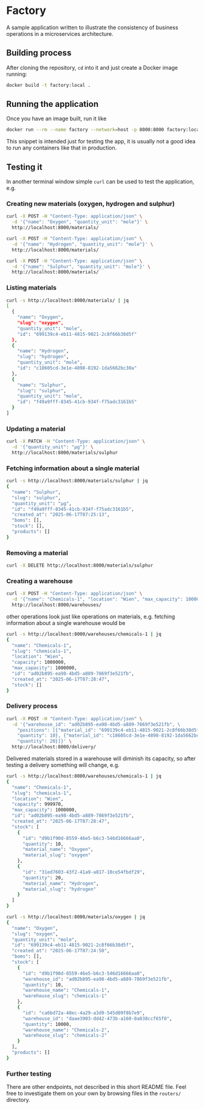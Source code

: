 # Factory

A sample application written to illustrate the consistency of business operations in a microservices
architecture.

## Building process

After cloning the repository, `cd` into it and just create a Docker image running:

```sh
docker build -t factory:local .
```

## Running the application

Once you have an image built, run it like

```sh
docker run --rm --name factory --network=host -p 8000:8000 factory:local
```

This snippet is intended just for testing the app, it is usually not a good
idea to run any containers like that in production.

## Testing it

In another terminal window simple `curl` can be used to test the application, e.g.

### Creating new materials (oxygen, hydrogen and sulphur)
```sh
curl -X POST -H "Content-Type: application/json" \
  -d '{"name": "Oxygen", "quantity_unit": "mole"}' \
  http://localhost:8000/materials/

curl -X POST -H "Content-Type: application/json" \
  -d '{"name": "Hydrogen", "quantity_unit": "mole"}' \
  http://localhost:8000/materials/

curl -X POST -H "Content-Type: application/json" \
  -d '{"name": "Sulphur", "quantity_unit": "mole"}' \
  http://localhost:8000/materials/
```

### Listing materials
```sh
curl -s http://localhost:8000/materials/ | jq
[
  {
    "name": "Oxygen",
    "slug": "oxygen",
    "quantity_unit": "mole",
    "id": "699139c4-eb11-4815-9021-2c8f66b38d5f"
  },
  {
    "name": "Hydrogen",
    "slug": "hydrogen",
    "quantity_unit": "mole",
    "id": "c18605cd-3e1e-4898-8192-1da5662bc30a"
  },
  {
    "name": "Sulphur",
    "slug": "sulphur",
    "quantity_unit": "mole",
    "id": "f49a9fff-8345-41cb-934f-f75adc3161b5"
  }
]
```

### Updating a material
```sh
curl -X PATCH -H "Content-Type: application/json" \
  -d '{"quantity_unit": "µg"}' \
  http://localhost:8000/materials/sulphur
```

### Fetching information about a single material
```sh
curl -s http://localhost:8000/materials/sulphur | jq
{
  "name": "Sulphur",
  "slug": "sulphur",
  "quantity_unit": "µg",
  "id": "f49a9fff-8345-41cb-934f-f75adc3161b5",
  "created_at": "2025-06-17T07:25:13",
  "boms": [],
  "stock": [],
  "products": []
}
```

### Removing a material
```sh
curl -X DELETE http://localhost:8000/materials/sulphur
```

### Creating a warehouse
```sh
curl -X POST -H "Content-Type: application/json" \
  -d '{"name": "Chemicals-1", "location": "Wien", "max_capacity": 1000000}' \
  http://localhost:8000/warehouses/
```

other operations look just like operations on materials, e.g. fetching
information about a single warehouse would be

```sh
curl -s http://localhost:8000/warehouses/chemicals-1 | jq
{
  "name": "Chemicals-1",
  "slug": "chemicals-1",
  "location": "Wien",
  "capacity": 1000000,
  "max_capacity": 1000000,
  "id": "ad02b895-ea98-4bd5-a889-7869f3e521fb",
  "created_at": "2025-06-17T07:28:47",
  "stock": []
}
```

### Delivery process
```sh
curl -X POST -H "Content-Type: application/json" \
  -d '{"warehouse_id": "ad02b895-ea98-4bd5-a889-7869f3e521fb", \
    "positions": [{"material_id": "699139c4-eb11-4815-9021-2c8f66b38d5f", 
    "quantity": 10}, {"material_id": "c18605cd-3e1e-4898-8192-1da5662bc30a", \
    "quantity": 20}]}' \
  http://localhost:8000/delivery/
```

Delivered materials stored in a warehouse will diminish its capacity, so after
testing a delivery something will change, e.g.

```sh
curl -s http://localhost:8000/warehouses/chemicals-1 | jq
{
  "name": "Chemicals-1",
  "slug": "chemicals-1",
  "location": "Wien",
  "capacity": 999970,
  "max_capacity": 1000000,
  "id": "ad02b895-ea98-4bd5-a889-7869f3e521fb",
  "created_at": "2025-06-17T07:28:47",
  "stock": [
    {
      "id": "d9b1f90d-8559-46e5-b6c3-546d16666aa0",
      "quantity": 10,
      "material_name": "Oxygen",
      "material_slug": "oxygen"
    },
    {
      "id": "31ed7603-43f2-41a9-a817-10ce54fbdf29",
      "quantity": 20,
      "material_name": "Hydrogen",
      "material_slug": "hydrogen"
    }
  ]
}
```

```sh
curl -s http://localhost:8000/materials/oxygen | jq
{
  "name": "Oxygen",
  "slug": "oxygen",
  "quantity_unit": "mole",
  "id": "699139c4-eb11-4815-9021-2c8f66b38d5f",
  "created_at": "2025-06-17T07:24:50",
  "boms": [],
  "stock": [
    {
      "id": "d9b1f90d-8559-46e5-b6c3-546d16666aa0",
      "warehouse_id": "ad02b895-ea98-4bd5-a889-7869f3e521fb",
      "quantity": 10,
      "warehouse_name": "Chemicals-1",
      "warehouse_slug": "chemicals-1"
    },
    {
      "id": "ca6bd72a-48ec-4a29-a3d9-545d09f8b7e9",
      "warehouse_id": "daae3903-dd42-473b-a160-0a838ccf65f0",
      "quantity": 10000,
      "warehouse_name": "Chemicals-2",
      "warehouse_slug": "chemicals-2"
    }
  ],
  "products": []
}
```

### Further testing

There are other endpoints, not described in this short README file. Feel
free to investigate them on your own by browsing files in the `routers/`
directory.
